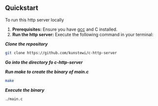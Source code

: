 ## Quickstart

To run this http server locally

1. **Prerequisites:** Ensure you have [gcc](https://gcc.gnu.org/) and C installed.
2. **Run the http server:** Execute the following command in your terminal:

   
***Clone the repository***

   ```bash
   git clone https://github.com/kunstewi/c-http-server
   ```

***Go into the directory fo c-http-server***

***Run make to create the binary of main.c***

   ```bash
   make
   ```

***Execute the binary***   

   ```bash
   ./main.c
   ```
